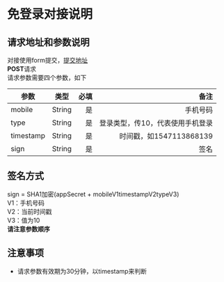 # 免登录对接说明

## 请求地址和参数说明
对接使用form提交，[提交地址](https://www.ibeidiao.com/ciic/login.htm)<br />
**POST**请求<br />
请求参数需要四个参数，如下

参数|类型|必填|备注
--|:--:|--:|--:
mobile|String|是|手机号码
type|String|是|登录类型，传10，代表使用手机登录
timestamp|String|是|时间戳，如1547113868139
sign|String|是|签名

##  签名方式
sign = SHA1加密(appSecret + mobileV1timestampV2typeV3)<br />
V1：手机号码<br />
V2：当前时间戳<br />
V3：值为10<br />
**请注意参数顺序**

##  注意事项
- 请求参数有效期为30分钟，以timestamp来判断
